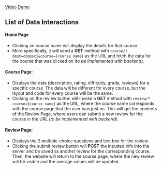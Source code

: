 [Video Demo](https://drive.google.com/file/d/1NmaaKDnNMT0B85dYObW3LAlH2sz7EG0Q/view?usp=sharing)

## List of Data Interactions

#### Home Page
- Clicking on course name will display the details for that course.
- More specifically, it will send a **GET** method with `course/?dept=compsci&course={course name}` as the URL and fetch the data for the course that was clicked on *(to be implemented with backend)*.

#### Course Page:
- Displays the data (description, rating, difficulty, grade, reviews) for a specific course. The data will be different for every course, but the layout and code for every course will be the same.
- Clicking on the review button will invoke a **GET** method with `review/?course={course name}` as the URL, where the course name corresponds with the course page that the user was just on. This will get the contents of the Review Page, where users can submit a new review for the course in the URL *(to be implemented with backend)*.

#### Review Page:
- Displays the 3 multiple-choice questions and text box for the review.
- Clicking the submit review button will **POST** the inputted info into the server and be saved as another review for the corresponding course. Then, the website will return to the course page, where the new review will be visible and the average values will be updated.